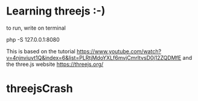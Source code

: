 # Learning threejs :-)

to run, write on terminal

php -S 127.0.0.1:8080

This is based on the tutorial
https://www.youtube.com/watch?v=4njnviuvt1Q&index=6&list=PLRtjMdoYXLf6mvjCmrltvsD0j12ZQDMfE
and the three.js website 
https://threejs.org/
# threejsCrash
